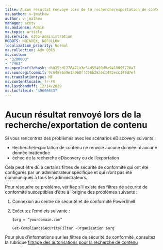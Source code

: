 ```yaml
---
title: Aucun résultat renvoyé lors de la recherche/exportation de contenu
ms.author: v-jmathew
author: v-jmathew
manager: scotv
ms.audience: Admin
ms.topic: article
ms.service: o365-administration
ROBOTS: NOINDEX, NOFOLLOW
localization_priority: Normal
ms.collection: Adm_O365
ms.custom:
- "3200003"
- "7463"
ms.openlocfilehash: db025cd1278471a3c54d55409d9a9418095778a7
ms.sourcegitcommit: 9c64886a9e1a9b0ff356b28a5c1482ecc148d7ef
ms.translationtype: MT
ms.contentlocale: fr-FR
ms.lasthandoff: 12/14/2020
ms.locfileid: "49666643"
---
```

# <a name="no-results-returned-during-content-searchexport"></a>Aucun résultat renvoyé lors de la recherche/exportation de contenu

Si vous rencontrez des problèmes avec les scénarios eDiscovery suivants :

- Recherche/exportation de contenu ne renvoie aucune donnée ni aucune donnée inattendue
- échec de la recherche eDiscovery ou de l’exportation

Cela peut être dû à certains filtres de sécurité de conformité qui ont été configurés par un administrateur spécifique et qui n’ont pas été communiqués à tous les administrateurs.

Pour résoudre ce problème, vérifiez s’il existe des filtres de sécurité de conformité susceptibles d’être à l’origine des problèmes suivants :

1. Connexion au centre de sécurité et de conformité PowerShell
2. Exécutez l’cmdlets suivante :

    `$org = “yourdomain.com”`

    `Get-ComplianceSecurityFilter -Organization $org`

Pour plus d’informations sur les filtres de sécurité de conformité, consultez la rubrique [filtrage des autorisations pour la recherche de contenu](https://docs.microsoft.com/microsoft-365/compliance/permissions-filtering-for-content-search)
